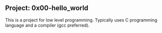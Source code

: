 ## Project: 0x00-hello_world
This is a project for low level programming. Typically uses C programming language and a compiler (gcc preferred).
